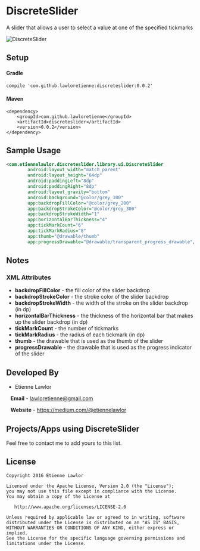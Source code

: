 # DiscreteSlider 

A slider that allows a user to select a value at one of the specified tickmarks

![DiscreteSlider](https://raw.githubusercontent.com/lawloretienne/DiscreteSlider/master/images/DiscreteSlider_Screenshot2.png)

## Setup

#### Gradle

`compile 'com.github.lawloretienne:discreteslider:0.0.2'`

#### Maven
```
<dependency>
    <groupId>com.github.lawloretienne</groupId>
    <artifactId>discreteslider</artifactId>
    <version>0.0.2</version>
</dependency>
```

## Sample Usage

```xml
<com.etiennelawlor.discreteslider.library.ui.DiscreteSlider
        android:layout_width="match_parent"
        android:layout_height="64dp"
        android:paddingLeft="8dp"
        android:paddingRight="8dp"
        android:layout_gravity="bottom"
        android:background="@color/grey_100"
        app:backdropFillColor="@color/grey_200"
        app:backdropStrokeColor="@color/grey_300"
        app:backdropStrokeWidth="1"
        app:horizontalBarThickness="4"
        app:tickMarkCount="6"
        app:tickMarkRadius="8"
        app:thumb="@drawable/thumb"
        app:progressDrawable="@drawable/transparent_progress_drawable"/>
```

## Notes

### XML Attributes

* **backdropFillColor** - the fill color of the slider backdrop
* **backdropStrokeColor** - the stroke color of the slider backdrop
* **backdropStrokeWidth** - the width of the stroke on the slider backdrop (in dp)
* **horizontalBarThickness** - the thickness of the horizontal bar that makes up the slider backdrop (in dp)
* **tickMarkCount** - the number of tickmarks
* **tickMarkRadius** - the radius of each tickmark (in dp)
* **thumb** - the drawable that is used as the thumb of the slider
* **progressDrawable** - the drawable that is used as the progress indicator of the slider

## Developed By

* Etienne Lawlor 
 
&nbsp;&nbsp;&nbsp;**Email** - lawloretienne@gmail.com

&nbsp;&nbsp;&nbsp;**Website** - https://medium.com/@etiennelawlor

## Projects/Apps using DiscreteSlider

Feel free to contact me to add yours to this list.

## License

```
Copyright 2016 Etienne Lawlor

Licensed under the Apache License, Version 2.0 (the "License");
you may not use this file except in compliance with the License.
You may obtain a copy of the License at

   http://www.apache.org/licenses/LICENSE-2.0

Unless required by applicable law or agreed to in writing, software
distributed under the License is distributed on an "AS IS" BASIS,
WITHOUT WARRANTIES OR CONDITIONS OF ANY KIND, either express or implied.
See the License for the specific language governing permissions and
limitations under the License.
```

